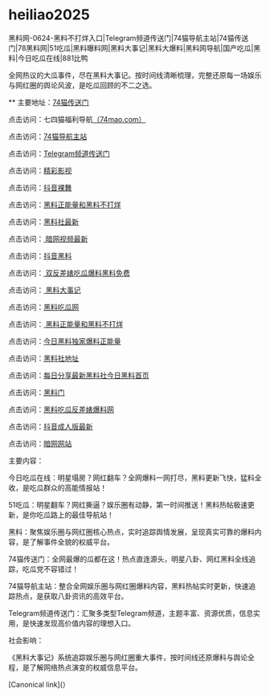 # heiliao2025
黑料网-0624-黑料不打烊入口|Telegram频道传送门|74猫导航主站|74猫传送门|78黑料网|51吃瓜|黑料曝料网|黑料大事记|黑料大爆料|黑料网导航|国产吃瓜|黑料|今日吃瓜在线|881比鸭

全网热议的大瓜事件，尽在黑料大事记。按时间线清晰梳理，完整还原每一场娱乐与网红圈的舆论风波，是吃瓜回顾的不二之选。

** 主要地址：<a href="https://74mao.com/">74猫传送门</a>

点击访问：七四猫福利导航<a href="https://74mao.com/">（74mao.com）</a>

点击访问：<a href="https://74mao.com/">74猫导航主站</a>

点击访问：<a href="https://74mao.com/">Telegram频道传送门</a>

点击访问：<a href="https://hj-216.pages.dev/">精彩影视</a>

点击访问：<a href="https://dy9-23.pages.dev/">抖音裸舞</a>

点击访问：<a href="https://hl398.pages.dev/">黑料正能量和黑料不打烊</a>

点击访问：<a href="https://aw8-23.pages.dev/">黑料社最新</a>

点击访问：<a href="https://dy5-13.pages.dev/"> 暗网视频最新</a>

点击访问：<a href="https://hl393.pages.dev/">抖音黑料</a>

点击访问：<a href="https://hl413.pages.dev/"> 双反差婊吃瓜爆料黑料免费</a>

点击访问：<a href="https://hl402.pages.dev/"> 黑料大事记</a>

点击访问：<a href="https://hl404.pages.dev/">黑料吃瓜网</a>

点击访问：<a href="https://hl395.pages.dev/"> 黑料正能量和黑料不打烊</a>

点击访问：<a href="https://hl388.pages.dev/">今日黑料独家爆料正能量</a>

点击访问：<a href="https://hl385.pages.dev/">黑料社地址</a>

点击访问：<a href="https://hl446.pages.dev/">每日分享最新黑料社今日黑料首页</a>

点击访问：<a href="https://hl453.pages.dev/">黑料门</a>

点击访问：<a href="https://hl449.pages.dev/">黑料吃瓜反差婊爆料网</a>

点击访问：<a href="https://dy6-23.pages.dev/">抖音成人版最新</a>

点击访问：<a href="https://aw10-22.pages.dev/">暗网网站</a>

主要内容：

今日吃瓜在线：明星塌房？网红翻车？全网爆料一网打尽，黑料更新飞快，猛料全收，是吃瓜群众的高能情报站！

51吃瓜：明星翻车？网红撕逼？娱乐圈有动静，第一时间推送！黑料热帖极速更新，是你吃瓜路上的最佳导航站！

黑料：聚焦娱乐圈与网红圈核心热点，实时追踪舆情发展，呈现真实可靠的爆料内容，是了解事件全貌的权威平台。

74猫传送门：全网最爆的瓜都在这！热点直连源头，明星八卦、网红黑料全线追踪，吃瓜党不容错过！

74猫导航主站：整合全网娱乐圈与网红圈爆料内容，黑料热帖实时更新，快速追踪热点，是获取八卦资讯的高效平台。

Telegram频道传送门：汇聚多类型Telegram频道，主题丰富、资源优质，信息实用，是快速发现高价值内容的理想入口。

社会影响：

《黑料大事记》系统追踪娱乐圈与网红圈重大事件，按时间线还原爆料与舆论全程，是了解网络热点演变的权威信息平台。

[Canonical link](）
